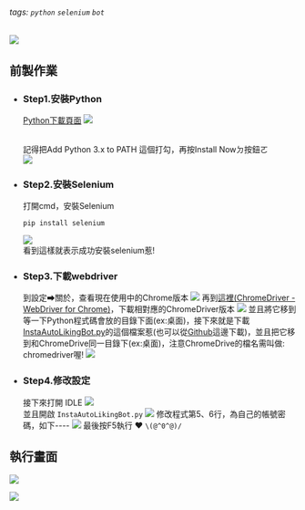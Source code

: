 

###### tags: `python` `selenium` `bot`
![](https://i.imgur.com/KjZz18K.png)
## 前製作業


- ### Step1.安裝Python
  [Python下載頁面](https://www.python.org/downloads/)
 ![](https://i.imgur.com/L3F4AJ9.png)

  </br>記得把Add Python 3.x to PATH 這個打勾，再按Install Nowㄉ按鈕ㄛ</br>
  ![](https://i.imgur.com/50hqw0y.png)
 
- ### Step2.安裝Selenium
    打開cmd，安裝Selenium
    ```
    pip install selenium
    ```
    ![](https://i.imgur.com/vV5LVEb.png)
    </br>看到這樣就表示成功安裝selenium惹!
- ### Step3.下載webdriver
    
    到設定➡關於，查看現在使用中的Chrome版本
    ![](https://i.imgur.com/Ay2a5ym.png)
    再到[這裡(ChromeDriver - WebDriver for Chrome)](https://chromedriver.chromium.org/downloads)，下載相對應的ChromeDriver版本
    ![](https://i.imgur.com/d2doatA.png=)
    並且將它移到等一下Python程式碼會放的目錄下面(ex:桌面)，接下來就是下載[InstaAutoLikingBot.py](https://drive.google.com/file/d/1AsZ2WrbkCSq5e0CKFPz280bu-d0E_-Mm/view?usp=sharing)的這個檔案惹(也可以從[Github](https://github.com/ncchen99/InstaAutoLikingBot)這邊下載)，並且把它移到和ChromeDrive同一目錄下(ex:桌面)，注意ChromeDrive的檔名需叫做: chromedriver喔!
    ![](https://i.imgur.com/lnQkaUs.png)
- ###  Step4.修改設定
    接下來打開 IDLE 
    ![](https://i.imgur.com/lW0i8rh.png)
    </br>並且開啟 `InstaAutoLikingBot.py`
    ![](https://i.imgur.com/E62O42l.png)
    修改程式第5、6行，為自己的帳號密碼，如下----
    ![](https://i.imgur.com/pMjp229.png)
    最後按F5執行 ❤  `\(@^0^@)/`



## 執行畫面
![](https://i.imgur.com/t4GuDCh.png)

![](https://i.imgur.com/C9KAKdG.png)
